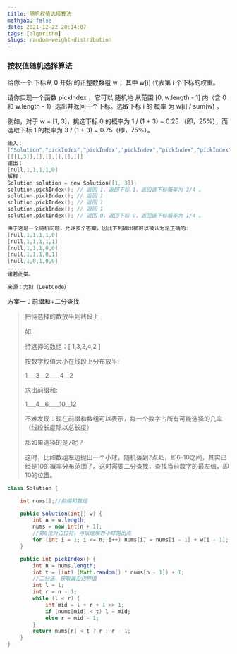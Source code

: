 ```yaml
---
title: 随机权值选择算法
mathjax: false
date: 2021-12-22 20:14:07
tags: [algorithm]
slugs: random-weight-distribution
---
```


### 按权值随机选择算法

给你一个 下标从 0 开始 的正整数数组 w ，其中 w[i] 代表第 i 个下标的权重。

请你实现一个函数 pickIndex ，它可以 随机地 从范围 [0, w.length - 1] 内（含 0 和 w.length - 1）选出并返回一个下标。选取下标 i 的 概率 为 w[i] / sum(w) 。

例如，对于 w = [1, 3]，挑选下标 0 的概率为 1 / (1 + 3) = 0.25 （即，25%），而选取下标 1 的概率为 3 / (1 + 3) = 0.75（即，75%）。

```c
输入：
["Solution","pickIndex","pickIndex","pickIndex","pickIndex","pickIndex"]
[[[1,3]],[],[],[],[],[]]
输出：
[null,1,1,1,1,0]
解释：
Solution solution = new Solution([1, 3]);
solution.pickIndex(); // 返回 1，返回下标 1，返回该下标概率为 3/4 。
solution.pickIndex(); // 返回 1
solution.pickIndex(); // 返回 1
solution.pickIndex(); // 返回 1
solution.pickIndex(); // 返回 0，返回下标 0，返回该下标概率为 1/4 。

由于这是一个随机问题，允许多个答案，因此下列输出都可以被认为是正确的:
[null,1,1,1,1,0]
[null,1,1,1,1,1]
[null,1,1,1,0,0]
[null,1,1,1,0,1]
[null,1,0,1,0,0]
......
诸若此类。

来源：力扣（LeetCode）
```



方案一：前缀和+二分查找

> 把待选择的数放平到线段上
>
> 如:
>
>  待选择的数组：[ 1,3,2,4,2  ]
>
> 按数字权值大小在线段上分布放平:
>
> 1\_\_\_3\_\_2\_\_\_\_4\_\_2
>
> 求出前缀和:
>
> 1\_\_\_4\_\_6\_\_\_\_10\_\_12
>
> 不难发现：现在前缀和数组可以表示，每一个数字占所有可能选择的几率（线段长度除以总长度）
>
> 
>
>  那如果选择的是7呢？
>
> 这时，比如数组左边抛出一个小球，随机落到7点处，即6-10之间，其实已经是10的概率分布范围了。这时需要二分查找，查找当前数字的最左值，即10的位置。

```java
class Solution {

    int nums[];//前缀和数组

    public Solution(int[] w) {
        int n = w.length;
        nums = new int[n + 1];
        //第0位为占位符，可以理解为小球抛出点
        for (int i = 1; i <= n; i++) nums[i] = nums[i - 1] + w[i - 1];
    }

    public int pickIndex() {
        int n = nums.length;
        int t = (int) (Math.random() * nums[n - 1]) + 1;
        //二分法，获取最左边界值
        int l = 1;
        int r = n - 1;
        while (l < r) {
            int mid = l + r + 1 >> 1;
            if (nums[mid] < t) l = mid;
            else r = mid - 1;
        }
        return nums[r] < t ? r : r - 1;
    }
}
```

